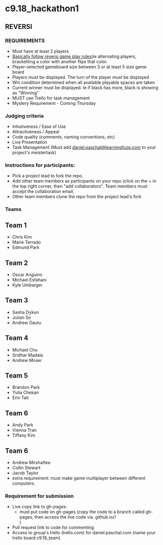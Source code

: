 # c9.18_hackathon1

## REVERSI
### REQUIREMENTS
- Must have at least 2 players
- <a href="https://www.yourturnmyturn.com/rules/reversi.php" target="_blank">Basically follow reversi game play rules</a>(ie alternating players, bracketting a color with another flips that color.
- Player-selected gameboard size between 3 or at least 5 size game board
- Players must be displayed.  The turn of the player must be displayed
- Win condition determined when all available playable spaces are taken
- Current winner must be displayed.  Ie if black has more, black is showing as "Winning"
- MUST use Trello for task management
- Mystery Requirement - Coming Thursday


### Judging criteria
- Intiutiveness / Ease of Use
- Attractiveness / Appeal
- Code quality (comments, naming conventions, etc)
- Live Presentation
- Task Management  (Must add daniel.paschal@learningfuze.com to your project's meistertask)

### Instructions for participants:
- Pick a project lead to fork the repo.
- Add other team members as participants on your repo (click on the + in the top right corner, then "add collaborators".  Team members must accept the collaboration email.
- Other team members clone the repo from the project lead's fork

### Teams
## Team 1
- Chris Kim
- Marie Terrado
- Edmund Park

## Team 2
- Oscar Anguino
- Michael Esfahani
- Kyle Umbarger

## Team 3
- Sasha Dykun
- Julian So
- Andrew Oautu

## Team 4
- Michael Chu
- Sridhar Madala
- Andrew Moser

## Team 5
- Brandon Park
- Yulia Chekan
- Erin Tait

## Team 6
- Andy Park
- Vienna Tran
- Tiffany Kim

## Team 6
- Andrew Mirshafiee
- Collin Stewart
- Jacob Taylor
- extra requirement: must make game multiplayer between different computers.


### Requirement for submission
- Live copy link to gh-pages: 
	- must put code on gh-pages (copy the code to a branch called gh-pages, then access the live code via <your user name>.github.io/<repo name>/<main file name>)
- Pull request link to code for commenting
- Access to group's trello (trello.com) for daniel.paschal.com  (name your trello board c9.18_team<YOURTEAMNUM>)
